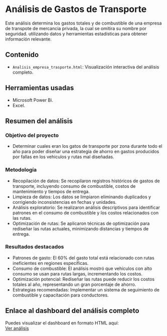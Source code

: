 # Análisis de Gastos de Transporte 

Este análisis determina los gastos totales y de combustible de una empresa de transpote de mercancia privada, la cual se omitira su nombre por seguridad. utilizando datos y herramientas estadísticas para obtener información relevante.

## Contenido
- `Analisis_empresa_trasporte.html`: Visualización interactiva del análisis completo.

## Herramientas usadas
- Microsoft Power Bi.
- Excel.

## Resumen del análisis
### Objetivo del proyecto
- Determinar cuales eran los gatos de transporte por zona durante todo el año para poder diseñar una estrategia de ahorro en gastos producidos por fallas en los vehiculos y rutas mal diseñadas. 

### Metodología
- Recopilación de datos: Se recopilaron registros históricos de gastos de transporte, incluyendo consumo de combustible, costos de mantenimiento y tiempos de entrega.
- Limpieza de datos: Los datos se limpiaron eliminando duplicados y corrigiendo inconsistencias en fechas y unidades.
- Análisis exploratorio: Se realizaron análisis descriptivos para identificar patrones en el consumo de combustible y los costos relacionados con las rutas.
- Optimización de rutas: Se aplicaron técnicas de optimización para rediseñar las rutas actuales, minimizando distancias y tiempos de entrega.

### Resultados destacados
- Patrones de gasto: El 60% del gasto total está relacionado con rutas ineficientes en regiones específicas.
- Consumo de combustible: El análisis mostró que vehículos con alto consumo se usan para rutas largas, incrementando los costos.
- Optimización potencial: Rediseñar las rutas puede reducir los costos totales al año, representando un gran porcentaje de ahorro.
- Estrategias recomendadas: Implementar un sistema de seguimiento de combustible y capacitación para conductores.

## Enlace al dashboard del análisis completo
Puedes visualizar el dashboard en formato HTML aquí:  
[Ver análisis](https://hlmm7.github.io/Analisis_Transporte/Analisis_empresa_transporte.html)

